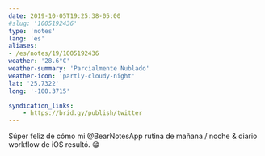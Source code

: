 ```yaml
---
date: 2019-10-05T19:25:38-05:00
#slug: '1005192436'
type: 'notes'
lang: 'es'
aliases:
- /es/notes/19/1005192436
weather: '28.6°C'
weather-summary: 'Parcialmente Nublado'
weather-icon: 'partly-cloudy-night'
lat: '25.7322'
long: '-100.3715'

syndication_links:
    - https://brid.gy/publish/twitter
---
```

Súper feliz de cómo mi @BearNotesApp rutina de mañana / noche & diario workflow de iOS resultó. 😁
